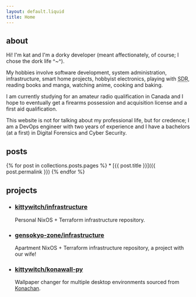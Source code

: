 ```yaml
---
layout: default.liquid
title: Home
---
```


<section id="about">

## about

Hi! I'm kat and I'm a dorky developer (meant affectionately, of course; I chose the dork life ^~^).

My hobbies involve software development, system administration, infrastructure, smart home projects, hobbyist electronics, playing with <abbr title="software defined radio">SDR</abbr>, reading books and manga, watching anime, cooking and baking.

I am currently studying for an amateur radio qualification in Canada and I hope to eventually get a firearms possession and acquisition license and a first aid qualification.</p>

This website is not for talking about my professional life, but for credence; I am a DevOps engineer with two years of experience and I have a bachelors (at a first) in Digital Forensics and Cyber Security.

</section>

<section id="posts">

## posts

<nav>
{% for post in collections.posts.pages %}
* [{{ post.title }}]({{ post.permalink }})
{% endfor %}
</nav>

</section>

<section id="projects">

## projects

<nav>
    <ul>
            <li>
                <article>
                    <a href="https://github.com/kittywitch/infrastructure">
                        <h3>kittywitch/infrastructure</h3>
                    </a>
                    <p>Personal NixOS + Terraform infrastructure repository.</p>
                </article>
            </li>
            <li>
                <article>
                    <a href="https://github.com/gensokyo.zone/infrastructure">
                        <h3>gensokyo-zone/infrastructure</h3>
                    </a>
                    <p>Apartment NixOS + Terraform infrastructure repository, a project with our wife!</p>
                </article>
            </li>
        <li>
            <article>
                <a href="https://github.com/kittywitch/konawall-py">
                    <h3>kittywitch/konawall-py</h3>
                </a>
                <p>Wallpaper changer for multiple desktop environments sourced from <a href="https://konachan.com">Konachan</a>.</p>
            </article>
        </li>
    </ul>
</nav>

</section>